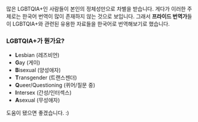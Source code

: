 많은 LGBTQIA+인 사람들이 본인의 정체성만으로 차별을 받습니다. 게다가 이러한 주제로는 한국어 번역이 많이 존재하지 않는 것으로 보입니다. 그래서 **프라이드 번역가**들이 LGBTQIA+와 관련된 유용한 자료들을 한국어로 번역해보기로 했습니다.

### LGBTQIA+가 뭔가요?
- **L**esbian (레즈비언)
- **G**ay (게이)
- **B**isexual (양성애자)
- **T**ransgender (트랜스젠더)
- **Q**ueer/Questioning (퀴어/질문 중)
- **I**ntersex (간성/인터섹스)
- **A**sexual (무성애자)

도움이 됐으면 좋겠습니다. :)
